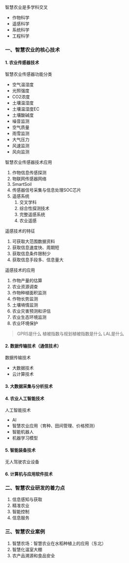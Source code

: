 智慧农业是多学科交叉
- 作物科学
- 遥感科学
- 系统科学
- 工程科学

### 一、智慧农业的核心技术
#### 1. 农业传感器技术
智慧农业传感器功能分类
- 空气温湿度
- 光照强度
- CO2浓度
- 土壤温湿度
- 土壤温湿度EC
- 土壤酸碱度
- 噪音监测
- 空气质量
- 雨雪监测
- 大气压力
- 风速监测
- 风向监测

智慧农业传感器技术应用
1. 作物信息传感探测
2. 物联网传感器网络
3. SmartSoil
4. 传感器信号采集与信息处理SOC芯片
5. 遥感系统
	1. 交叉学科
	2. 综合性探测技术
	3. 完整遥感系统
	4. 农业遥感

遥感技术的特征
1. 可获取大范围数据资料
2. 获取信息速度快、周期短
3. 获取信息条件限制少
4. 获取信息手段多、信息量大

遥感技术的应用
1. 作物产量的估算
2. 农业资源调查
3. 作物种植面积监测
4. 作物长势监测
5. 土壤墒情监测
6. 农业灾害预测和评估
7. 农业生态环境监测
8. 农业环境保护

> GPRS是什么
> 植被指数与规划植被指数是什么
> LAL是什么
#### 2. 数据传输技术（通信技术）
数据传输技术
- 大数据技术
- 云计算技术
#### 3. 大数据采集与分析技术
#### 4. 农业人工智能技术
人工智能技术
- AI
- 智慧农业应用（育种、田间管理、价格预测）
- 智能机器人
- 机器学习模型
#### 5. 智能装备技术
无人驾驶农业设备
#### 6. 计算机与应用软件技术

### 二、智慧农业研发的着力点
1. 信息感知与获取
2. 精准农业
3. 智能控制
4. 信息服务

### 三、智慧农业案例
1. 智慧农场：智慧农业在水稻种植上的应用（东北）
2. 智慧化温室大棚
3. 农产品溯源和食品安全